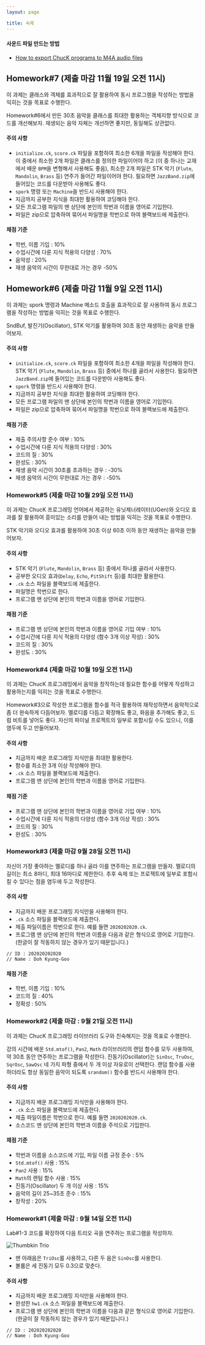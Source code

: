 ```yaml
---
layout: page

title: 숙제
---
```


#### 사운드 파일 만드는 방법

- [How to export ChucK programs to M4A audio files](https://drive.google.com/file/d/10iSfsImAsepDx5R_78rQ4kKglKhZgYk8/view?usp=sharing)

## Homework#7 (제출 마감 11월 19일 오전 11시)

이 과제는 클래스와 객체를 효과적으로 잘 활용하여 동시 프로그램을 작성하는 방법을 익히는 것을 목표로 수행한다.

Homework#6에서 만든 30초 음악을 클래스를 최대한 활용하는 객체지향 방식으로 코드를 개선해보자. 재생되는 음악 자체는 개선하면 좋지만, 동일해도 상관없다.

#### 주의 사항

-	`initialize.ck`, `score.ck` 파일을 포함하여 최소한 6개을 파일을 작성해야 한다. 이 중에서 최소한 2개 파일은 클래스를 정의한 파일이어야 하고 (이 중 하나는 교재에서 배운 `BPM`을 변형해서 사용해도 좋음), 최소한 2개 파일은 STK 악기 (`Flute`, `Mandolin`, `Brass` 등) 연주가 들어간 파일이어야 한다. 필요하면 `JazzBand.zip`에 들어있는 코드를 다운받아 사용해도 좋다.
-   `spork` 명령 또는 `Machine`을 반드시 사용해야 한다.
-   지금까지 공부한 지식을 최대한 활용하여 코딩해야 한다.
-	모든 프로그램 파일의 맨 상단에 본인의 학번과 이름을 영어로 기입한다.
-   파일은 zip으로 압축하여 묶어서 파일명을 학번으로 하여 블랙보드에 제출한다.


#### 채점 기준

-	학번, 이름 기입 : 10%
-	수업시간에 다룬 지식 적용의 다양성 : 70%
-	음악성 : 20%
-   재생 음악의 시간이 무한대로 가는 경우 -50%



## Homework#6 (제출 마감 11월 9일 오전 11시)

이 과제는 spork 명령과 Machine 메소드 호출을 효과적으로 잘 사용하여 동시 프로그램을 작성하는 방법을 익히는 것을 목표로 수행한다.

SndBuf, 발진기(Oscillator), STK 악기를 활용하여 30초 동안 재생하는 음악을 만들어보자.

#### 주의 사항

-	`initialize.ck`, `score.ck` 파일을 포함하여 최소한 4개을 파일을 작성해야 한다. STK 악기 (`Flute`, `Mandolin`, `Brass` 등) 중에서 하나를 골라서 사용한다. 필요하면 `JazzBand.zip`에 들어있는 코드를 다운받아 사용해도 좋다.
-   `spork` 명령을 반드시 사용해야 한다.
-   지금까지 공부한 지식을 최대한 활용하여 코딩해야 한다.
-	모든 프로그램 파일의 맨 상단에 본인의 학번과 이름을 영어로 기입한다.
-   파일은 zip으로 압축하여 묶어서 파일명을 학번으로 하여 블랙보드에 제출한다.

#### 채점 기준

-	제출 주의사항 준수 여부 : 10%
-	수업시간에 다룬 지식 적용의 다양성 : 30%
-	코드의 질 : 30%
-   완성도 : 30%
-   재생 음악 시간이 30초를 초과하는 경우 : -30%
-   재생 음악의 시간이 무한대로 가는 경우 : -50%




### Homework#5 (제출 마감 10월 29일 오전 11시)

이 과제는 ChucK 프로그래밍 언어에서 제공하는 유닛제너레이터(UGen)와 오디오 효과를 잘 활용하여 흥미있는 소리를 만들어 내는 방법을 익히는 것을 목표로 수행한다.

STK 악기와 오디오 효과를 활용하여 30초 이상 60초 이하 동안 재생하는 음악을 만들어보자.

#### 주의 사항

-	STK 악기 (`Flute`, `Mandolin`, `Brass` 등) 중에서 하나를 골라서 사용한다.
-   공부한 오디오 효과(`Delay`, `Echo`, `PitShift` 등)를 최대한 활용한다.
-	`.ck` 소스 파일을 블랙보드에 제출한다.
-   파일명은 학번으로 한다.
-	프로그램 맨 상단에 본인의 학번과 이름을 영어로 기입한다.

#### 채점 기준

-	프로그램 맨 상단에 본인의 학번과 이름을 영어로 기입 여부 : 10%
-	수업시간에 다룬 지식 적용의 다양성 (함수 3개 이상 작성) : 30%
-	코드의 질 : 30%
-   완성도 : 30%

### Homework#4 (제출 마감 10월 19일 오전 11시)

이 과제는 ChucK 프로그래밍에서 음악을 창작하는데 필요한 함수를 어떻게 작성하고 활용하는지를 익히는 것을 목표로 수행한다.

Homework#3으로 작성한 프로그램을
함수를 적극 활용하여 재작성하면서 음악적으로 좀 더 완숙하게 다듬어보자. 
멜로디를 다듬고 확장해도 좋고,
화음을 추가해도 좋고, 드럼 비트를 넣어도 좋다.
자신의 파이널 프로젝트의 일부로 포함시킬 수도 있으니,
이를 염두에 두고 만들어보자.

#### 주의 사항

-	지금까지 배운 프로그래밍 지식만을 최대한 활용한다.
-   함수를 최소한 3개 이상 작성해야 한다.
-	`.ck` 소스 파일을 블랙보드에 제출한다.
-	프로그램 맨 상단에 본인의 학번과 이름을 영어로 기입한다.

#### 채점 기준

-   프로그램 맨 상단에 본인의 학번과 이름을 영어로 기입 여부 : 10%
-	수업시간에 다룬 지식 적용의 다양성 (함수 3개 이상 작성) : 30%
-	코드의 질 : 30%
-   완성도 : 30%


### Homework#3 (제출 마감 9월 28일 오전 11시)

자신이 가장 좋아하는 멜로디를 하나 골라 이를 연주하는 프로그램을 만들자.
멜로디의 길이는 최소 8마디, 최대 16마디로 제한한다.
추후 숙제 또는 프로젝트에 일부로 포함시킬 수 있다는 점을 염두에 두고 작성한다.

#### 주의 사항

-	지금까지 배운 프로그래밍 지식만을 사용해야 한다.
-	`.ck` 소스 파일을 블랙보드에 제출한다.
-	제출 파일이름은 학번으로 한다. 예를 들면 `2020202020.ck`.
- 프로그램 맨 상단에 본인의 학번과 이름을 다음과 같은 형식으로 영어로 기입한다. 
(한글이 잘 작동하지 않는 경우가 있기 때문입니다.)
```
// ID : 202020202020
// Name : Doh Kyung-Goo
```

#### 채점 기준

-	학번, 이름 기입 : 10%
-	코드의 질 : 40%
-	정확성 : 50%



### Homework#2 (제출 마감 : 9월 21일 오전 11시)

이 과제는 ChucK 프로그래밍 라이브러리 도구와 친숙해지는 것을 목표로 수행한다.

강의 시간에 배운 `Std.mtof()`, `Pan2`, `Math` 라이브러리의 랜덤 함수를 모두 사용하여, 
약 30초 동안 연주하는 프로그램을 작성한다. 진동기(Oscillator)는 `SinOsc`, `TruOsc`, `SqrOsc`, `SawOsc` 네 가지 파형 중에서 두 개 이상 자유로이 선택한다. 랜덤 함수를 사용하더라도 항상 동일한 음악이 되도록 `srandom()` 함수를 반드시 사용해야 한다.

#### 주의 사항 

-	지금까지 배운 프로그래밍 지식만을 사용해야 한다.
-	`.ck` 소스 파일을 블랙보드에 제출한다.
-	제출 파일이름은 학번으로 한다. 예를 들면 `2020202020.ck`.
-   소스코드 맨 상단에 본인의 학번과 이름을 주석으로 기입한다.

#### 채점 기준

-	학번과 이름을 소스코드에 기입, 파일 이름 규정 준수 : 5%
-	`Std.mtof()` 사용 : 15%
-	`Pan2` 사용 : 15%
-	`Math`의 랜텀 함수 사용 : 15%
-	진동기(Oscillator) 두 개 이상 사용 : 15%
-	음악의 길이 25~35초 준수 : 15%
-	창작성 : 20%


### Homework#1 (제출 마감 : 9월 14일 오전 11시)

Lab#1-3 코드를 확장하여 다음 트리오 곡을 연주하는 프로그램을 작성하자.

![Thumbkin Trio](https://i.imgur.com/gdBTrxe.png)

- 맨 아래음은 `TriOsc`를 사용하고, 다른 두 음은 `SinOsc`를 사용한다.
- 볼륨은 세 진동기 모두 0.3으로 맞춘다.

#### 주의 사항
- 지금까지 배운 프로그래밍 지식만을 사용해야 한다.
- 완성한 `hw1.ck` 소스 파일을 블랙보드에 제출한다.
- 프로그램 맨 상단에 본인의 학번과 이름을 다음과 같은 형식으로 영어로 기입한다. 
(한글이 잘 작동하지 않는 경우가 있기 때문입니다.)
```
// ID : 202020202020
// Name : Doh Kyung-Goo

```